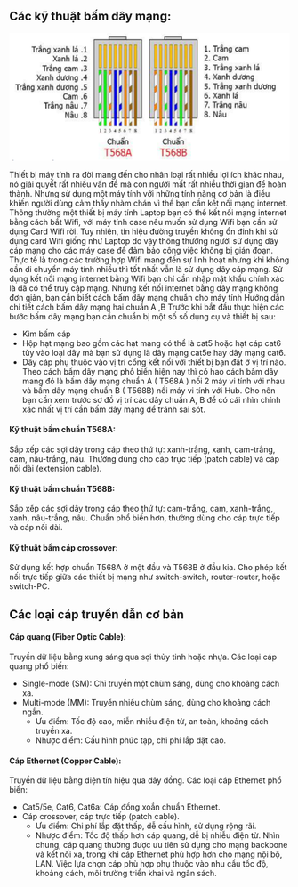 ## Các kỹ thuật bấm dây mạng:

  <img src="Basicnetworkimages/10.png">

  Thiết bị máy tính ra đời mang đến cho nhân loại rất nhiều lợi ích khác nhau, nó giải quyết rất nhiều vấn đề mà con người mất rất nhiều thời gian để hoàn thành. Nhưng sử dụng một máy tính với những tính năng cơ bản là điều khiến người dùng cảm thấy nhàm chán vì thế bạn cần kết nối mạng internet. Thông thường một thiết bị máy tính Laptop bạn có thể kết nối mạng internet bằng cách bắt Wifi, với máy tính case nếu muốn sử dụng Wifi bạn cần sử dụng Card Wifi rời. Tuy nhiên, tín hiệu đường truyền không ổn đinh khi sử dụng card Wifi giống như Laptop do vậy thông thường người sử dụng dây cáp mạng cho các máy case để đảm bảo công việc không bị gián đoạn. Thực tế là trong các trường hợp Wifi mang đến sự linh hoạt nhưng khi không cần di chuyển máy tính nhiều thì tốt nhất vẫn là sử dụng dây cáp mạng.
  Sử dụng kết nối mạng internet bằng Wifi bạn chỉ cần nhập mật khẩu chính xác là đã có thể truy cập mạng. Nhưng kết nối internet bằng dây mạng không đơn giản, bạn cần biết cách bấm dây mạng chuẩn cho máy tính
  Hướng dẫn chi tiết cách bấm dây mạng hai chuẩn A ,B
  Trước khi bắt đầu thực hiện các bước bấm dây mạng bạn cần chuẩn bị một số số dụng cụ và thiết bị sau:
  + Kìm bấm cáp
  + Hộp hạt mạng bao gồm các hạt mạng có thể là cat5 hoặc hạt cáp cat6 tùy vào loại dây mà bạn sử dụng là dây mạng cat5e hay dây mạng cat6.
  + Dây cáp phụ thuộc vào vị trí cổng kết nối với thiết bị bạn đặt ở vị trí nào.
  Theo cách bấm dây mạng phổ biến hiện nay thì có hao cách bấm dây mang đó là bấm dây mạng chuẩn A ( T568A ) nối 2 máy vi tính với nhau và bấm dây mạng chuẩn B ( T568B) nối máy vi tính với Hub. Cho nên bạn cần xem trước sơ đồ vị trí các dây chuẩn A, B để có cái nhìn chính xác nhất vị trí cần bấm dây mạng để tránh sai sót.
#### Kỹ thuật bấm chuẩn T568A:
  Sắp xếp các sợi dây trong cáp theo thứ tự: xanh-trắng, xanh, cam-trắng, cam, nâu-trắng, nâu.
  Thường dùng cho cáp trực tiếp (patch cable) và cáp nối dài (extension cable).
#### Kỹ thuật bấm chuẩn T568B:
  Sắp xếp các sợi dây trong cáp theo thứ tự: cam-trắng, cam, xanh-trắng, xanh, nâu-trắng, nâu.
  Chuẩn phổ biến hơn, thường dùng cho cáp trực tiếp và cáp nối dài.
#### Kỹ thuật bấm cáp crossover:
  Sử dụng kết hợp chuẩn T568A ở một đầu và T568B ở đầu kia.
  Cho phép kết nối trực tiếp giữa các thiết bị mạng như switch-switch, router-router, hoặc switch-PC.
## Các loại cáp truyền dẫn cơ bản
#### Cáp quang (Fiber Optic Cable):
  Truyền dữ liệu bằng xung sáng qua sợi thủy tinh hoặc nhựa.
  Các loại cáp quang phổ biến:
  + Single-mode (SM): Chỉ truyền một chùm sáng, dùng cho khoảng cách xa.
  + Multi-mode (MM): Truyền nhiều chùm sáng, dùng cho khoảng cách ngắn.
    + Ưu điểm: Tốc độ cao, miễn nhiễu điện từ, an toàn, khoảng cách truyền xa.
    + Nhược điểm: Cấu hình phức tạp, chi phí lắp đặt cao.
#### Cáp Ethernet (Copper Cable):
  Truyền dữ liệu bằng điện tín hiệu qua dây đồng.
  Các loại cáp Ethernet phổ biến:
  + Cat5/5e, Cat6, Cat6a: Cáp đồng xoắn chuẩn Ethernet.
  + Cáp crossover, cáp trực tiếp (patch cable).
    + Ưu điểm: Chi phí lắp đặt thấp, dễ cấu hình, sử dụng rộng rãi.
    + Nhược điểm: Tốc độ thấp hơn cáp quang, dễ bị nhiễu điện từ.
  Nhìn chung, cáp quang thường được ưu tiên sử dụng cho mạng backbone và kết nối xa, trong khi cáp Ethernet phù hợp hơn cho mạng nội bộ, LAN. Việc lựa chọn cáp phù hợp phụ thuộc vào nhu cầu tốc độ, khoảng cách, môi trường triển khai và ngân sách.
